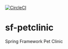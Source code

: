 [![CircleCI](https://dl.circleci.com/status-badge/img/gh/TergelEnkhtur/sf-petclinic/tree/main.svg?style=svg)](https://dl.circleci.com/status-badge/redirect/gh/TergelEnkhtur/sf-petclinic/tree/main)
# sf-petclinic
Spring Framework Pet Clinic
